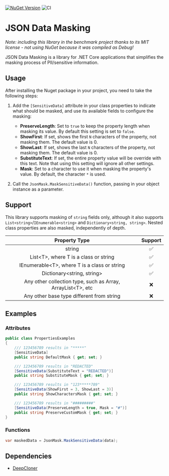 [![NuGet Version](https://img.shields.io/nuget/v/JsonDataMasking)](https://www.nuget.org/packages/JsonDataMasking/)
![CI](https://github.com/luizaes/json-data-masking/actions/workflows/ci.yml/badge.svg)

# JSON Data Masking

*Note: including this library in the benchmark project thanks to its MIT license - not using NuGet because it was compiled as Debug!*

JSON Data Masking is a library for .NET Core applications that simplifies the masking process of PII/sensitive information.

## Usage

After installing the Nuget package in your project, you need to take the following steps:

1. Add the `[SensitiveData]` attribute in your class properties to indicate what should be masked, and use its available fields to configure the masking:

    - **PreserveLength**: Set to `true` to keep the property length when masking its value. By default this setting is set to `false`.
    - **ShowFirst**: If set, shows the first `N` characters of the property, not masking them. The default value is 0.
    - **ShowLast**: If set, shows the last `N` characters of the property, not masking them. The default value is 0.
    - **SubstituteText**: If set, the entire property value will be override with this text. Note that using this setting will ignore all other settings.
    - **Mask**: Set to a character to use it when masking the property's value. By default, the character `*` is used.

2. Call the `JsonMask.MaskSensitiveData()` function, passing in your object instance as a parameter.

## Support

This library supports masking of `string` fields only, although it also supports `List<string>`/`IEnumerable<string>` and `Dictionary<string, string>`. Nested class properties are also masked, independently of depth. 

| Property Type 	| Support 	|
|:---:	|:---:	|
| string 	| ✅ 	|
| List\<T>, where T is a class or string 	| ✅ 	|
| IEnumerable\<T>, where T is a class or string 	| ✅ 	|
| Dictionary<string, string> 	| ✅ 	|
| Any other collection type, such as Array, ArrayList\<T>, etc 	| ❌ 	|
| Any other base type different from string 	| ❌ 	|

## Examples

### Attributes
```csharp
public class PropertiesExamples
{
    /// 123456789 results in "*****"
    [SensitiveData]
    public string DefaultMask { get; set; }

    /// 123456789 results in "REDACTED"
    [SensitiveData(SubstituteText = "REDACTED")]
    public string SubstituteMask { get; set; }

    /// 123456789 results in "123*****789"
    [SensitiveData(ShowFirst = 3, ShowLast = 3)]
    public string ShowCharactersMask { get; set; }

    /// 123456789 results in "#########"
    [SensitiveData(PreserveLength = true, Mask = "#")]
    public string PreserveCustomMask { get; set; }
}
```

### Functions
```csharp
var maskedData = JsonMask.MaskSensitiveData(data);
```

## Dependencies
- [DeepCloner](https://github.com/force-net/DeepCloner)